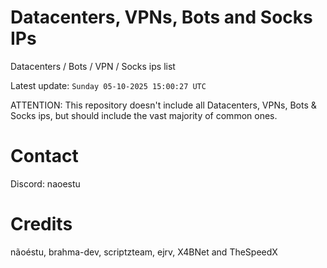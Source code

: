 # Datacenters, VPNs, Bots and Socks IPs
 
Datacenters / Bots / VPN / Socks ips list

Latest update: `Sunday 05-10-2025 15:00:27 UTC` 

ATTENTION: This repository doesn't include all Datacenters, VPNs, Bots & Socks ips, 
but should include the vast majority of common ones.

# Contact
Discord: naoestu

# Credits
nãoéstu, brahma-dev, scriptzteam, ejrv, X4BNet and TheSpeedX
